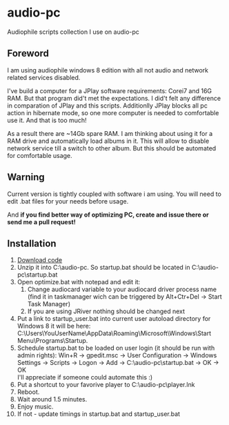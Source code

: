 audio-pc
========

Audiophile scripts collection I use on audio-pc

Foreword
--------

I am using audiophile windows 8 edition with all not audio and network
related services disabled.

I've build a computer for a JPlay software requirements: Corei7 and
16G RAM. But that program did't met the expectations. I did't felt any
difference in comparation of JPlay and this scripts. Additionlly JPlay
blocks all pc action in hibernate mode, so one more computer is needed
to comfortable use it. And that is too much!

As a result there are ~14Gb spare RAM. I am thinking about using it
for a RAM drive and automatically load albums in it. This will allow
to disable network service till a switch to other album. But this
should be automated for comfortable usage.

Warning
-------

Current version is tightly coupled with software i am using. You will
need to edit .bat files for your needs before usage.

And **if you find better way of optimizing PC, create and issue there
or send me a pull request!**

Installation
------------

1. [Download code](https://github.com/AlexParamonov/audio-pc/archive/master.zip)
1. Unzip it into C:\audio-pc. So startup.bat should be located in C:\audio-pc\startup.bat
1. Open optimize.bat with notepad and edit it:
    1. Change audiocard variable to your audiocard driver process name (find it in taskmanager wich can be triggered by Alt+Ctr+Del -> Start Task Manager)
    1. If you are using JRiver nothing should be changed next
1. Put a link to startup_user.bat into current user autoload directory
  for Windows 8 it will be here: C:\Users\YouUserName\AppData\Roaming\Microsoft\Windows\Start Menu\Programs\Startup.
1. Schedule startup.bat to be loaded on user login (it should be run with admin rights):
  Win+R -> gpedit.msc -> User Configuration -> Windows Settings -> Scripts -> Logon -> Add -> C:\audio-pc\startup.bat -> OK -> OK  
  I'll appreciate if someone could automate this :)
1. Put a shortcut to your favorive player to C:\audio-pc\player.lnk
1. Reboot.
1. Wait around 1.5 minutes.
1. Enjoy music.
1. If not - update timings in startup.bat and startup_user.bat
